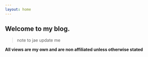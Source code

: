 ```yaml
---
layout: home
---
```


## Welcome to my blog.

>note to jae update me 





**All views are my own and are non affiliated unless otherwise stated**

